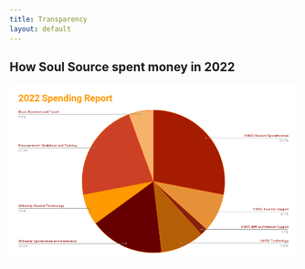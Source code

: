 ```yaml
---
title: Transparency
layout: default
---
```


## How Soul Source spent money in 2022

![2022 SS Financial Transparency Chart](https://github.com/soulsourcefoundation/soulsourcefoundation.github.io/blob/48103d0d03a63649936507ff0f251c5b10c6edab/assets/images/2022%20Spending%20Report%20(1).png)
